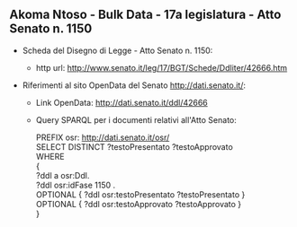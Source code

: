 ## Akoma Ntoso - Bulk Data - 17a legislatura - Atto Senato n. 1150 ##

* Scheda del Disegno di Legge - Atto Senato n. 1150:
	* http url: http://www.senato.it/leg/17/BGT/Schede/Ddliter/42666.htm

* Riferimenti al sito OpenData del Senato http://dati.senato.it/:
	* Link OpenData: http://dati.senato.it/ddl/42666
	* Query SPARQL per i documenti relativi all'Atto Senato:

        PREFIX osr: <http://dati.senato.it/osr/>  
		SELECT DISTINCT ?testoPresentato ?testoApprovato  
		WHERE  
		{  
		    ?ddl a osr:Ddl.  
		    ?ddl osr:idFase 1150 .  
		    OPTIONAL { ?ddl osr:testoPresentato ?testoPresentato }  
		    OPTIONAL { ?ddl osr:testoApprovato ?testoApprovato }  
		}
		